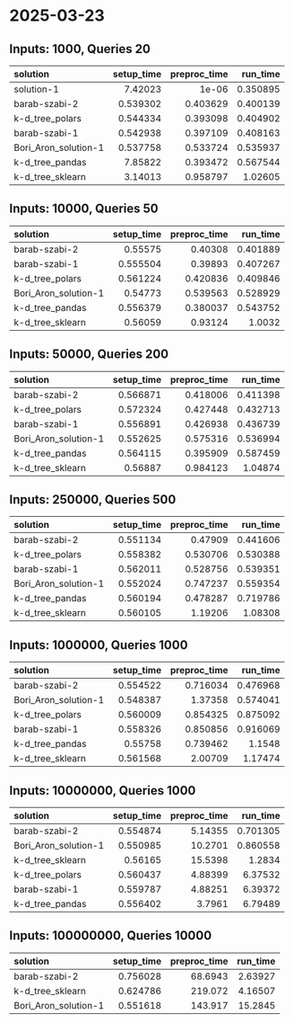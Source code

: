 # 2025-03-23

## Inputs: 1000, Queries 20

| solution             |   setup_time |   preproc_time |   run_time |
|:---------------------|-------------:|---------------:|-----------:|
| solution-1           |     7.42023  |       1e-06    |   0.350895 |
| barab-szabi-2        |     0.539302 |       0.403629 |   0.400139 |
| k-d_tree_polars      |     0.544334 |       0.393098 |   0.404902 |
| barab-szabi-1        |     0.542938 |       0.397109 |   0.408163 |
| Bori_Aron_solution-1 |     0.537758 |       0.533724 |   0.535937 |
| k-d_tree_pandas      |     7.85822  |       0.393472 |   0.567544 |
| k-d_tree_sklearn     |     3.14013  |       0.958797 |   1.02605  |

## Inputs: 10000, Queries 50

| solution             |   setup_time |   preproc_time |   run_time |
|:---------------------|-------------:|---------------:|-----------:|
| barab-szabi-2        |     0.55575  |       0.40308  |   0.401889 |
| barab-szabi-1        |     0.555504 |       0.39893  |   0.407267 |
| k-d_tree_polars      |     0.561224 |       0.420836 |   0.409846 |
| Bori_Aron_solution-1 |     0.54773  |       0.539563 |   0.528929 |
| k-d_tree_pandas      |     0.556379 |       0.380037 |   0.543752 |
| k-d_tree_sklearn     |     0.56059  |       0.93124  |   1.0032   |

## Inputs: 50000, Queries 200

| solution             |   setup_time |   preproc_time |   run_time |
|:---------------------|-------------:|---------------:|-----------:|
| barab-szabi-2        |     0.566871 |       0.418006 |   0.411398 |
| k-d_tree_polars      |     0.572324 |       0.427448 |   0.432713 |
| barab-szabi-1        |     0.556891 |       0.426938 |   0.436739 |
| Bori_Aron_solution-1 |     0.552625 |       0.575316 |   0.536994 |
| k-d_tree_pandas      |     0.564115 |       0.395909 |   0.587459 |
| k-d_tree_sklearn     |     0.56887  |       0.984123 |   1.04874  |

## Inputs: 250000, Queries 500

| solution             |   setup_time |   preproc_time |   run_time |
|:---------------------|-------------:|---------------:|-----------:|
| barab-szabi-2        |     0.551134 |       0.47909  |   0.441606 |
| k-d_tree_polars      |     0.558382 |       0.530706 |   0.530388 |
| barab-szabi-1        |     0.562011 |       0.528756 |   0.539351 |
| Bori_Aron_solution-1 |     0.552024 |       0.747237 |   0.559354 |
| k-d_tree_pandas      |     0.560194 |       0.478287 |   0.719786 |
| k-d_tree_sklearn     |     0.560105 |       1.19206  |   1.08308  |

## Inputs: 1000000, Queries 1000

| solution             |   setup_time |   preproc_time |   run_time |
|:---------------------|-------------:|---------------:|-----------:|
| barab-szabi-2        |     0.554522 |       0.716034 |   0.476968 |
| Bori_Aron_solution-1 |     0.548387 |       1.37358  |   0.574041 |
| k-d_tree_polars      |     0.560009 |       0.854325 |   0.875092 |
| barab-szabi-1        |     0.558326 |       0.850856 |   0.916069 |
| k-d_tree_pandas      |     0.55758  |       0.739462 |   1.1548   |
| k-d_tree_sklearn     |     0.561568 |       2.00709  |   1.17474  |

## Inputs: 10000000, Queries 1000

| solution             |   setup_time |   preproc_time |   run_time |
|:---------------------|-------------:|---------------:|-----------:|
| barab-szabi-2        |     0.554874 |        5.14355 |   0.701305 |
| Bori_Aron_solution-1 |     0.550985 |       10.2701  |   0.860558 |
| k-d_tree_sklearn     |     0.56165  |       15.5398  |   1.2834   |
| k-d_tree_polars      |     0.560437 |        4.88399 |   6.37532  |
| barab-szabi-1        |     0.559787 |        4.88251 |   6.39372  |
| k-d_tree_pandas      |     0.556402 |        3.7961  |   6.79489  |

## Inputs: 100000000, Queries 10000

| solution             |   setup_time |   preproc_time |   run_time |
|:---------------------|-------------:|---------------:|-----------:|
| barab-szabi-2        |     0.756028 |        68.6943 |    2.63927 |
| k-d_tree_sklearn     |     0.624786 |       219.072  |    4.16507 |
| Bori_Aron_solution-1 |     0.551618 |       143.917  |   15.2845  |